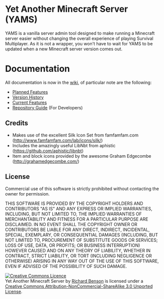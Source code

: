 # Yet Another Minecraft Server (YAMS)

YAMS is a vanilla server admin tool designed to make running a Minecraft server easier without changing the overall experience of playing Survival Multiplayer.  As it is not a wrapper, you won't have to wait for YAMS to be updated when a new Minecraft server version comes out.

# Documentation

All documentation is now in the [wiki](https://github.com/richardbenson/YAMS/wiki), of particular note are the following:

  * [Planned Features](https://github.com/richardbenson/YAMS/wiki/Planned-features)
  * [Version History](https://github.com/richardbenson/YAMS/wiki/Version-history)
  * [Current Features](https://github.com/richardbenson/YAMS/wiki/Current-features)
  * [Repository Guide](https://github.com/richardbenson/YAMS/wiki/Repository-guide) (For Developers)

## Credits

  * Makes use of the excellent Silk Icon Set from famfamfam.com (http://www.famfamfam.com/lab/icons/silk/)
  * Includes the amazingly useful LibNbt from aphistic (https://github.com/aphistic/libnbt)
  * Item and block icons provided by the awesome Graham Edgecombe (http://grahamedgecombe.com/)

## License

Commercial use of this software is strictly prohibited without contacting the owner for permission.

THIS SOFTWARE IS PROVIDED BY THE COPYRIGHT HOLDERS AND CONTRIBUTORS "AS IS" AND ANY EXPRESS OR IMPLIED WARRANTIES, INCLUDING, BUT NOT LIMITED TO, THE IMPLIED WARRANTIES OF MERCHANTABILITY AND FITNESS FOR A PARTICULAR PURPOSE ARE DISCLAIMED. IN NO EVENT SHALL THE COPYRIGHT OWNER OR CONTRIBUTORS BE LIABLE FOR ANY DIRECT, INDIRECT, INCIDENTAL, SPECIAL, EXEMPLARY, OR CONSEQUENTIAL DAMAGES (INCLUDING, BUT NOT LIMITED TO, PROCUREMENT OF SUBSTITUTE GOODS OR SERVICES; LOSS OF USE, DATA, OR PROFITS; OR BUSINESS INTERRUPTION) HOWEVER CAUSED AND ON ANY THEORY OF LIABILITY, WHETHER IN CONTRACT, STRICT LIABILITY, OR TORT (INCLUDING NEGLIGENCE OR OTHERWISE) ARISING IN ANY WAY OUT OF THE USE OF THIS SOFTWARE, EVEN IF ADVISED OF THE POSSIBILITY OF SUCH DAMAGE.

<a rel="license" href="http://creativecommons.org/licenses/by-nc-sa/3.0/"><img alt="Creative Commons Licence" style="border-width:0" src="http://i.creativecommons.org/l/by-nc-sa/3.0/88x31.png" /></a><br /><span xmlns:dct="http://purl.org/dc/terms/" property="dct:title">Yet Another Minecraft Server</span> by <a xmlns:cc="http://creativecommons.org/ns#" href="https://github.com/richardbenson/YAMS" property="cc:attributionName" rel="cc:attributionURL">Richard Benson</a> is licensed under a <a rel="license" href="http://creativecommons.org/licenses/by-nc-sa/3.0/">Creative Commons Attribution-NonCommercial-ShareAlike 3.0 Unported License</a>.